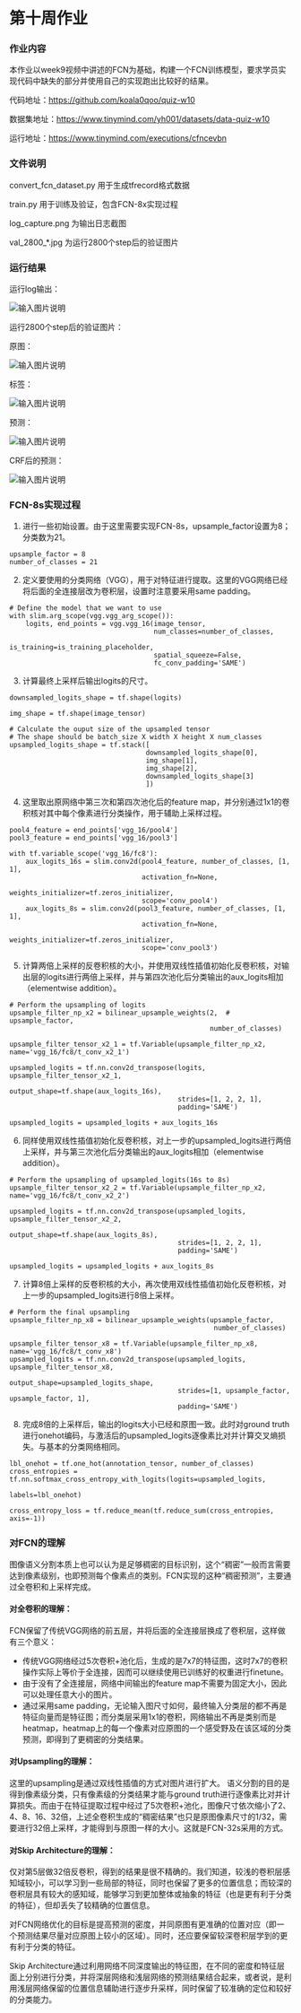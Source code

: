 # 第十周作业

### 作业内容
本作业以week9视频中讲述的FCN为基础，构建一个FCN训练模型，要求学员实现代码中缺失的部分并使用自己的实现跑出比较好的结果。

代码地址：https://github.com/koala0qoo/quiz-w10

数据集地址：https://www.tinymind.com/yh001/datasets/data-quiz-w10

运行地址：https://www.tinymind.com/executions/cfncevbn

### 文件说明
convert_fcn_dataset.py 用于生成tfrecord格式数据

train.py 用于训练及验证，包含FCN-8x实现过程

log_capture.png 为输出日志截图

val_2800_*.jpg 为运行2800个step后的验证图片

### 运行结果
运行log输出：

![输入图片说明](https://github.com/koala0qoo/img/blob/master/log_w10.png?raw=true "在这里输入图片标题")

运行2800个step后的验证图片：

原图：

![输入图片说明](https://github.com/koala0qoo/img/blob/master/val_2800_img.jpg?raw=true)

标签：

![输入图片说明](https://github.com/koala0qoo/img/blob/master/val_2800_annotation.jpg?raw=true "在这里输入图片标题")

预测：

![输入图片说明](https://github.com/koala0qoo/img/blob/master/val_2800_prediction.jpg?raw=true "在这里输入图片标题")

CRF后的预测：

![输入图片说明](https://github.com/koala0qoo/img/blob/master/val_2800_prediction_crfed.jpg?raw=true "在这里输入图片标题")

### FCN-8s实现过程
1. 进行一些初始设置。由于这里需要实现FCN-8s，upsample_factor设置为8；分类数为21。
```
upsample_factor = 8
number_of_classes = 21
```

2. 定义要使用的分类网络（VGG），用于对特征进行提取。这里的VGG网络已经将后面的全连接层改为卷积层，设置时注意要采用same padding。
```
# Define the model that we want to use
with slim.arg_scope(vgg.vgg_arg_scope()):
    logits, end_points = vgg.vgg_16(image_tensor,
                                    num_classes=number_of_classes,
                                    is_training=is_training_placeholder,
                                    spatial_squeeze=False,
                                    fc_conv_padding='SAME')
```
3. 计算最终上采样后输出logits的尺寸。
```
downsampled_logits_shape = tf.shape(logits)

img_shape = tf.shape(image_tensor)

# Calculate the ouput size of the upsampled tensor
# The shape should be batch_size X width X height X num_classes
upsampled_logits_shape = tf.stack([
                                  downsampled_logits_shape[0],
                                  img_shape[1],
                                  img_shape[2],
                                  downsampled_logits_shape[3]
                                  ])
```
4. 这里取出原网络中第三次和第四次池化后的feature map，并分别通过1x1的卷积核对其中每个像素进行分类操作，用于辅助上采样过程。
```
pool4_feature = end_points['vgg_16/pool4']
pool3_feature = end_points['vgg_16/pool3']

with tf.variable_scope('vgg_16/fc8'):
    aux_logits_16s = slim.conv2d(pool4_feature, number_of_classes, [1, 1],
                                 activation_fn=None,
                                 weights_initializer=tf.zeros_initializer,
                                 scope='conv_pool4')
    aux_logits_8s = slim.conv2d(pool3_feature, number_of_classes, [1, 1],
                                 activation_fn=None,
                                 weights_initializer=tf.zeros_initializer,
                                 scope='conv_pool3')
```
5. 计算两倍上采样的反卷积核的大小，并使用双线性插值初始化反卷积核，对输出层的logits进行两倍上采样，并与第四次池化后分类输出的aux_logits相加（elementwise addition）。
```
# Perform the upsampling of logits
upsample_filter_np_x2 = bilinear_upsample_weights(2,  # upsample_factor,
                                                  number_of_classes)

upsample_filter_tensor_x2_1 = tf.Variable(upsample_filter_np_x2, name='vgg_16/fc8/t_conv_x2_1')

upsampled_logits = tf.nn.conv2d_transpose(logits, upsample_filter_tensor_x2_1,
                                          output_shape=tf.shape(aux_logits_16s),
                                          strides=[1, 2, 2, 1],
                                          padding='SAME')

upsampled_logits = upsampled_logits + aux_logits_16s
```
6. 同样使用双线性插值初始化反卷积核，对上一步的upsampled_logits进行两倍上采样，并与第三次池化后分类输出的aux_logits相加（elementwise addition）。
```
# Perform the upsampling of upsampled_logits(16s to 8s)
upsample_filter_tensor_x2_2 = tf.Variable(upsample_filter_np_x2, name='vgg_16/fc8/t_conv_x2_2')

upsampled_logits = tf.nn.conv2d_transpose(upsampled_logits, upsample_filter_tensor_x2_2,
                                          output_shape=tf.shape(aux_logits_8s),
                                          strides=[1, 2, 2, 1],
                                          padding='SAME')

upsampled_logits = upsampled_logits + aux_logits_8s
```
7. 计算8倍上采样的反卷积核的大小，再次使用双线性插值初始化反卷积核，对上一步的upsampled_logits进行8倍上采样。
```
# Perform the final upsampling
upsample_filter_np_x8 = bilinear_upsample_weights(upsample_factor,
                                                   number_of_classes)

upsample_filter_tensor_x8 = tf.Variable(upsample_filter_np_x8, name='vgg_16/fc8/t_conv_x8')
upsampled_logits = tf.nn.conv2d_transpose(upsampled_logits, upsample_filter_tensor_x8,
                                          output_shape=upsampled_logits_shape,
                                          strides=[1, upsample_factor, upsample_factor, 1],
                                          padding='SAME')
```
8. 完成8倍的上采样后，输出的logits大小已经和原图一致。此时对ground truth进行onehot编码，与激活后的upsampled_logits逐像素比对并计算交叉熵损失。与基本的分类网络相同。
```
lbl_onehot = tf.one_hot(annotation_tensor, number_of_classes)
cross_entropies = tf.nn.softmax_cross_entropy_with_logits(logits=upsampled_logits,
                                                          labels=lbl_onehot)

cross_entropy_loss = tf.reduce_mean(tf.reduce_sum(cross_entropies, axis=-1))
```


### 对FCN的理解
图像语义分割本质上也可以认为是足够稠密的目标识别，这个“稠密”一般而言需要达到像素级别，也即预测每个像素点的类别。FCN实现的这种“稠密预测”，主要通过全卷积和上采样完成。

#### 对全卷积的理解：

FCN保留了传统VGG网络的前五层，并将后面的全连接层换成了卷积层，这样做有三个意义：
- 传统VGG网络经过5次卷积+池化后，生成的是7x7的特征图，这时7x7的卷积操作实际上等价于全连接，因而可以继续使用已训练好的权重进行finetune。
- 由于没有了全连接层，网络中间输出的feature map不需要为固定大小，因此可以处理任意大小的图片。
- 通过采用same padding，无论输入图尺寸如何，最终输入分类层的都不再是特征向量而是特征图；而分类层采用1x1的卷积，网络输出不再是类别而是 heatmap，heatmap上的每一个像素对应原图的一个感受野及在该区域的分类预测，即得到了更稠密的分类结果。

#### 对Upsampling的理解：

这里的upsampling是通过双线性插值的方式对图片进行扩大。
语义分割的目的是得到像素级分类，只有像素级的分类结果才能与ground truth进行逐像素比对并计算损失。而由于在特征提取过程中经过了5次卷积+池化，图像尺寸依次缩小了2、4、8、16、32倍，上述全卷积生成的“稠密结果”也只是原图像素尺寸的1/32，需要进行32倍上采样，才能得到与原图一样的大小。这就是FCN-32s采用的方式。

#### 对Skip Architecture的理解：

仅对第5层做32倍反卷积，得到的结果是很不精确的。我们知道，较浅的卷积层感知域较小，可以学习到一些局部的特征，同时也保留了更多的位置信息；而较深的卷积层具有较大的感知域，能够学习到更加整体或抽象的特征（也是更有利于分类的特征），但却丢失了较精确的位置信息。

对FCN网络优化的目标是提高预测的密度，并同原图有更准确的位置对应（即一个预测结果尽量对应原图上较小的区域）。同时，还应要保留较深卷积层学到的更有利于分类的特征。

Skip Architecture通过利用网络不同深度输出的特征图，在不同的密度和特征层面上分别进行分类，并将深层网络和浅层网络的预测结果结合起来，或者说，是利用浅层网络保留的位置信息辅助进行逐步升采样，同时保留了较准确的定位和较好的分类能力。